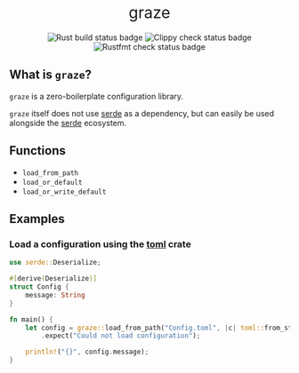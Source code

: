 <div align="center">
    <h1 style="font-weight: 400">graze</h1>
    <img src="https://github.com/ImajinDevon/graze/actions/workflows/rust.yml/badge.svg" alt="Rust build status badge">
    <img src="https://github.com/ImajinDevon/graze/actions/workflows/clippy-check.yml/badge.svg" alt="Clippy check status badge">
    <img src="https://github.com/ImajinDevon/graze/actions/workflows/rustfmt-check.yml/badge.svg" alt="Rustfmt check status badge">
</div>

## What is `graze`?

`graze` is a zero-boilerplate configuration library.

`graze` itself does not use [serde](https://crates.io/crates/serde) as a dependency, but can
easily be used alongside the [serde](https://crates.io/crates/serde) ecosystem.

## Functions

- `load_from_path`
- `load_or_default`
- `load_or_write_default`

## Examples

### Load a configuration using the [toml](https://crates.io/crates/toml) crate

```rust
use serde::Deserialize;

#[derive(Deserialize)]
struct Config {
    message: String
}

fn main() {
    let config = graze::load_from_path("Config.toml", |c| toml::from_str(c))
        .expect("Could not load configuration");

    println!("{}", config.message);
}
```